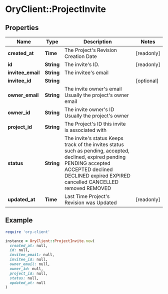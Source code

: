 # OryClient::ProjectInvite

## Properties

| Name | Type | Description | Notes |
| ---- | ---- | ----------- | ----- |
| **created_at** | **Time** | The Project&#39;s Revision Creation Date | [readonly] |
| **id** | **String** | The invite&#39;s ID. | [readonly] |
| **invitee_email** | **String** | The invitee&#39;s email |  |
| **invitee_id** | **String** |  | [optional] |
| **owner_email** | **String** | The invite owner&#39;s email Usually the project&#39;s owner email |  |
| **owner_id** | **String** | The invite owner&#39;s ID Usually the project&#39;s owner |  |
| **project_id** | **String** | The Project&#39;s ID this invite is associated with |  |
| **status** | **String** | The invite&#39;s status Keeps track of the invites status such as pending, accepted, declined, expired pending PENDING accepted ACCEPTED declined DECLINED expired EXPIRED cancelled CANCELLED removed REMOVED |  |
| **updated_at** | **Time** | Last Time Project&#39;s Revision was Updated | [readonly] |

## Example

```ruby
require 'ory-client'

instance = OryClient::ProjectInvite.new(
  created_at: null,
  id: null,
  invitee_email: null,
  invitee_id: null,
  owner_email: null,
  owner_id: null,
  project_id: null,
  status: null,
  updated_at: null
)
```

